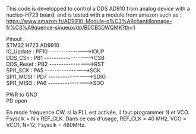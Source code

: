 This code is developped to control a DDS AD910 from analog device with a nucleo-H723 board, and is tested with a module from amazon such as : https://www.amazon.fr/AD9910-Module-d%C3%A9chantillonnage-fr%C3%A9quence-sinueux/dp/B0CB5DWQMK?th=1  

Pinout :  
STM32 H723                       AD9910  
IO_Update : PF10 --------------->IOUP  
DDS_CSn : PB1 ------------------>CSB  
DDS_Reset : PB2 ---------------->RST  
SPI1_SCK :  PA5 ---------------->SCK                     
SPI1_MOSI : PD7 ---------------->SDIO  
SPI1_MISO : PA6 ---------------->SDO  

PWR to GND  
PD open  

En mode fréquence CW, si la PLL est activée, il faut programmer N et VCO. Fsysclk = N x REF_CLK.
Dans ce cas d'usage, REF_CLK = 40 MHz, VCO = VCO1, N=12, Fsysclk = 480MHz.
